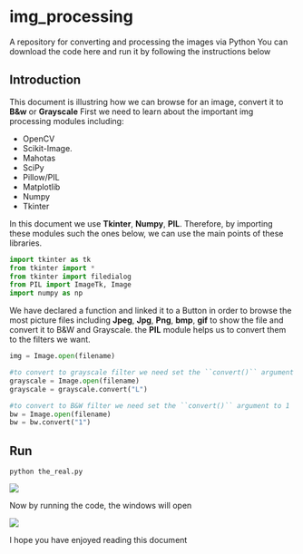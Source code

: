 # img_processing
A repository for converting and processing the images via Python
You can download the code here and run it by following the instructions below

## Introduction
This document is illustring how we can browse for an image, convert it to <b>B&w</b> or <b>Grayscale</b>
First we need to learn about the important img processing modules including:
  <ul>
    <li>OpenCV</li>
    <li>Scikit-Image.</li>
    <li>Mahotas</li>
    <li>SciPy</li>
    <li>Pillow/PIL</li>
    <li>Matplotlib</li>
    <li>Numpy</li>
    <li>Tkinter</li>
  </ul>  
In this document we use <b>Tkinter</b>, <b>Numpy</b>, <b>PIL</b>. Therefore, by importing these modules such the ones below, we can use the main points of these libraries.

```python
import tkinter as tk
from tkinter import *
from tkinter import filedialog
from PIL import ImageTk, Image
import numpy as np

```
We have declared a function and linked it to a Button in order to browse the most picture files including <b>Jpeg</b>,
<b>Jpg</b>, <b>Png</b>, <b>bmp</b>, <b>gif</b> to show the file and convert it to B&W and Grayscale. the <b>PIL</b> module helps us to convert them to the filters we want.

```python
img = Image.open(filename)

#to convert to grayscale filter we need set the ``convert()`` argument to L
grayscale = Image.open(filename)
grayscale = grayscale.convert("L")

#to convert to B&W filter we need set the ``convert()`` argument to 1
bw = Image.open(filename)
bw = bw.convert("1")
```



## Run 
```
python the_real.py
```
<img src="https://hounaar.com/github/img_processing/1.jpg">

Now by running the code, the windows will open


<img src="https://hounaar.com/github/img_processing/2.jpg">



I hope you have enjoyed reading this document

